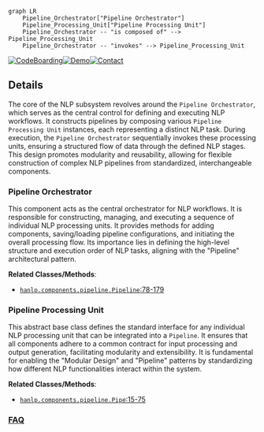 ```mermaid
graph LR
    Pipeline_Orchestrator["Pipeline Orchestrator"]
    Pipeline_Processing_Unit["Pipeline Processing Unit"]
    Pipeline_Orchestrator -- "is composed of" --> Pipeline_Processing_Unit
    Pipeline_Orchestrator -- "invokes" --> Pipeline_Processing_Unit
```

[![CodeBoarding](https://img.shields.io/badge/Generated%20by-CodeBoarding-9cf?style=flat-square)](https://github.com/CodeBoarding/CodeBoarding)[![Demo](https://img.shields.io/badge/Try%20our-Demo-blue?style=flat-square)](https://www.codeboarding.org/demo)[![Contact](https://img.shields.io/badge/Contact%20us%20-%20contact@codeboarding.org-lightgrey?style=flat-square)](mailto:contact@codeboarding.org)

## Details

The core of the NLP subsystem revolves around the `Pipeline Orchestrator`, which serves as the central control for defining and executing NLP workflows. It constructs pipelines by composing various `Pipeline Processing Unit` instances, each representing a distinct NLP task. During execution, the `Pipeline Orchestrator` sequentially invokes these processing units, ensuring a structured flow of data through the defined NLP stages. This design promotes modularity and reusability, allowing for flexible construction of complex NLP pipelines from standardized, interchangeable components.

### Pipeline Orchestrator
This component acts as the central orchestrator for NLP workflows. It is responsible for constructing, managing, and executing a sequence of individual NLP processing units. It provides methods for adding components, saving/loading pipeline configurations, and initiating the overall processing flow. Its importance lies in defining the high-level structure and execution order of NLP tasks, aligning with the "Pipeline" architectural pattern.


**Related Classes/Methods**:

- <a href="https://github.com/hankcs/HanLP/blob/master/hanlp/components/pipeline.py#L78-L179" target="_blank" rel="noopener noreferrer">`hanlp.components.pipeline.Pipeline`:78-179</a>


### Pipeline Processing Unit
This abstract base class defines the standard interface for any individual NLP processing unit that can be integrated into a `Pipeline`. It ensures that all components adhere to a common contract for input processing and output generation, facilitating modularity and extensibility. It is fundamental for enabling the "Modular Design" and "Pipeline" patterns by standardizing how different NLP functionalities interact within the system.


**Related Classes/Methods**:

- <a href="https://github.com/hankcs/HanLP/blob/master/hanlp/components/pipeline.py#L15-L75" target="_blank" rel="noopener noreferrer">`hanlp.components.pipeline.Pipe`:15-75</a>




### [FAQ](https://github.com/CodeBoarding/GeneratedOnBoardings/tree/main?tab=readme-ov-file#faq)